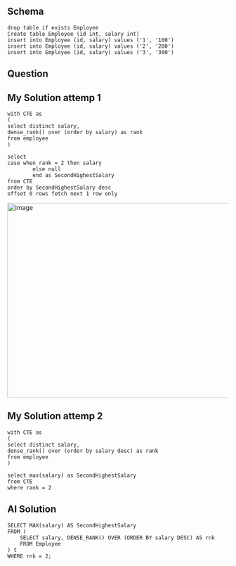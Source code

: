 ## Schema
```
drop table if exists Employee
Create table Employee (id int, salary int)
insert into Employee (id, salary) values ('1', '100')
insert into Employee (id, salary) values ('2', '200')
insert into Employee (id, salary) values ('3', '300')
```

## Question



## My Solution attemp 1
```
with CTE as
(
select distinct salary,
dense_rank() over (order by salary) as rank
from employee
)

select
case when rank = 2 then salary
		else null
		end as SecondHighestSalary
from CTE
order by SecondHighestSalary desc
offset 0 rows fetch next 1 row only
```

<img width="674" height="444" alt="image" src="https://github.com/user-attachments/assets/6015eb35-1203-4182-a01f-227ff3250b6d" />




## My Solution attemp 2
```
with CTE as
(
select distinct salary,
dense_rank() over (order by salary desc) as rank
from employee
)

select max(salary) as SecondHighestSalary
from CTE
where rank = 2
```

## AI Solution
```
SELECT MAX(salary) AS SecondHighestSalary
FROM (
    SELECT salary, DENSE_RANK() OVER (ORDER BY salary DESC) AS rnk
    FROM Employee
) t
WHERE rnk = 2;
```
